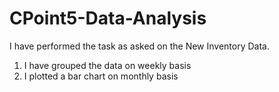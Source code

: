 # CPoint5-Data-Analysis
I have performed the task as asked on the New Inventory Data.
1) I have grouped the data on weekly basis
2) I plotted a bar chart on monthly basis

